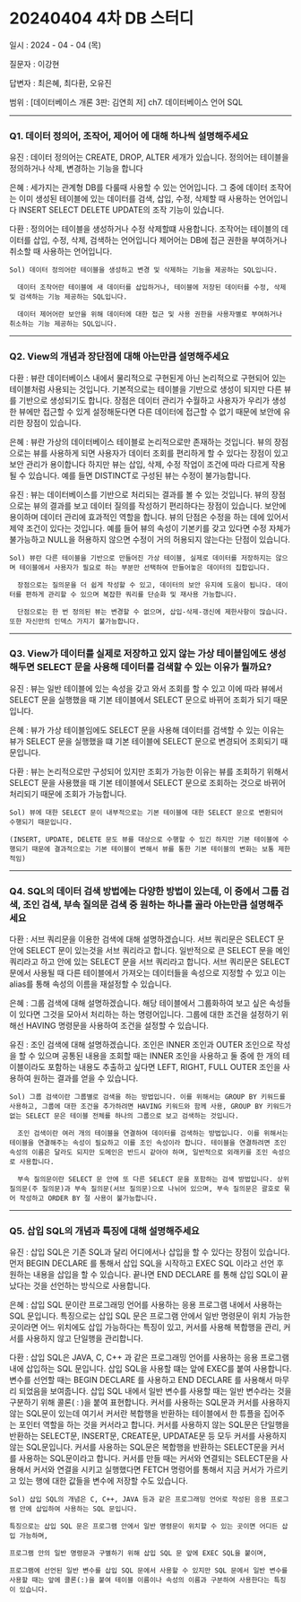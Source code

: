 # 20240404 4차 DB 스터디

일시 : 2024 - 04 - 04 (목)

질문자 : 이강현

답변자 : 최은혜, 최다환, 오유진

범위 : [데이터베이스 개론 3판: 김연희 저]
ch7. 데이터베이스 언어 SQL

<hr>

### Q1. 데이터 정의어, 조작어, 제어어 에 대해 하나씩 설명해주세요

유진 : 데이터 정의어는 CREATE, DROP, ALTER 세개가 있습니다. 정의어는 테이블을 정의하거나 삭제, 변경하는 기능을 합니다

은혜 : 세가지는 관계형 DB를 다룰때 사용할 수 있는 언어입니다. 그 중에 데이터 조작어는 이미 생성된 테이블에 있는 데이터를 검색, 삽입, 수정, 삭제할 때 사용하는 언어입니다 INSERT SELECT DELETE UPDATE의 조작 기능이 있습니다.

다환 : 정의어는 테이블을 생성하거나 수정 삭제할떄 사용합니다. 조작어는 테이블의 데이터를 삽입, 수정, 삭제, 검색하는 언어입니다 제어어는 DB에 접근 권한을 부여하거나 취소할 때 사용하는 언어입니다.

```
Sol) 데이터 정의어란 테이블을 생성하고 변경 및 삭제하는 기능을 제공하는 SQL입니다.

  데이터 조작어란 테이블에 새 데이터를 삽입하거나, 테이블에 저장된 데이터를 수정, 삭제 및 검색하는 기능 제공하는 SQL입니다.
  
  데이터 제어어란 보안을 위해 데이터에 대한 접근 및 사용 권한을 사용자별로 부여하거나 취소하는 기능 제공하는 SQL입니다.
```

<hr>

### Q2. View의 개념과 장단점에 대해 아는만큼 설명해주세요

다환 : 뷰란 데이터베이스 내에서 물리적으로 구현된게 아닌 논리적으로 구현되어 있는 테이블처럼 사용되는 것입니다. 기본적으로는 테이블을 기반으로 생성이 되지만 다른 뷰를 기반으로 생성되기도 합니다. 장점은 데이터 관리가 수월하고 사용자가 우리가 생성한 뷰에만 접근할 수 있게 설정해둔다면 다른 데이터에 접근할 수 없기 때문에 보안에 유리한 장점이 있습니다.

은혜 : 뷰란 가상의 데이터베이스 테이블로 논리적으로만 존재하는 것입니다. 뷰의 장점으로는 뷰를 사용하게 되면 사용자가 데이터 조회를 편리하게 할 수 있다는 장점이 있고 보안 관리가 용이합니다 하지만 뷰는 삽입, 삭제, 수정 작업이 조건에 따라 다르게 작용될 수 있습니다. 예를 들면 DISTINCT로 구성된 뷰는 수정이 불가능합니다.

유진 : 뷰는 데이터베이스를 기반으로 처리되는 결과를 볼 수 있는 것입니다. 뷰의 장점으로는 뷰의 결과를 보고 데이터 질의를 작성하기 편리하다는 장점이 있습니다. 보안에 용이하며 데이터 관리에 효과적인 역할을 합니다. 뷰의 단점은 수정을 하는 데에 있어서 제약 조건이 있다는 것입니다. 예를 들어 뷰의 속성이 기본키를 갖고 있다면 수정 자체가 불가능하고 NULL을 허용하지 않으면 수정이 거의 허용되지 않는다는 단점이 있습니다.

```
Sol) 뷰란 다른 테이블을 기반으로 만들어진 가상 테이블, 실제로 데이터를 저장하지는 않으며 테이블에서 사용자가 필요로 하는 부분만 선택하여 만들어놓은 데이터의 집합입니다.

  장점으로는 질의문을 더 쉽게 작성할 수 있고, 데이터의 보안 유지에 도움이 됩니다. 데이터를 편하게 관리할 수 있으며 복잡한 쿼리를 단순화 및 재사용 가능합니다.

  단점으로는 한 번 정의된 뷰는 변경할 수 없으며, 삽입-삭제-갱신에 제한사항이 많습니다. 또한 자신만의 인덱스 가지기 불가능합니다.
```

<hr>

### Q3. View가 데이터를 실제로 저장하고 있지 않는 가상 테이블임에도 생성해두면 SELECT 문을 사용해 데이터를 검색할 수 있는 이유가 뭘까요?

유진 : 뷰는 일반 테이블에 있는 속성을 갖고 와서 조회를 할 수 있고 이에 따라 뷰에서 SELECT 문을 실행했을 때 기본 테이블에서 SELECT 문으로 바뀌어 조회가 되기 때문입니다.

은혜 : 뷰가 가상 테이블임에도 SELECT 문을 사용해 데이터를 검색할 수 있는 이유는 뷰가 SELECT 문을 실행했을 떄 기본 테이블에 SELECT 문으로 변경되어 조회되기 때문입니다.

다환 : 뷰는 논리적으로만 구성되어 있지만 조회가 가능한 이유는 뷰를 조회하기 위해서 SELECT 문을 사용했을 때 기본 테이블에서 SELECT 문으로 조회하는 것으로 바뀌어 처리되기 때문에 조회가 가능합니다.

```
Sol) 뷰에 대한 SELECT 문이 내부적으로는 기본 테이블에 대한 SELECT 문으로 변환되어 수행되기 때문입니다.

(INSERT, UPDATE, DELETE 문도 뷰를 대상으로 수행할 수 있긴 하지만 기본 테이블에 수행되기 때문에 결과적으로는 기본 테이블이 변해서 뷰를 통한 기본 테이블의 변화는 보통 제한적임)
```

<hr>

### Q4. SQL의 데이터 검색 방법에는 다양한 방법이 있는데, 이 중에서 그룹 검색, 조인 검색, 부속 질의문 검색 중 원하는 하나를 골라 아는만큼 설명해주세요

다환 : 서브 쿼리문을 이용한 검색에 대해 설명하겠습니다. 서브 쿼리문은 SELECT 문 안에 SELECT 문이 있는것을 서브 쿼리라고 합니다. 일반적으로 큰 SELECT 문을 메인 쿼리라고 하고 안에 있는 SELECT 문을 서브 쿼리라고 합니다. 서브 쿼리문은 SELECT문에서 사용될 때 다른 테이블에서 가져오는 데이터들을 속성으로 지정할 수 있고 이는 alias를 통해 속성의 이름을 재설정할 수 있습니다.

은혜 : 그룹 검색에 대해 설명하겠습니다. 해당 테이블에서 그룹화하여 보고 싶은 속성들이 있다면 그것을 모아서 처리하는 하는 명령어입니다. 그룹에 대한 조건을 설정하기 위해선 HAVING 명령문을 사용하여 조건을 설정할 수 있습니다.

유진 : 조인 검색에 대해 설명하겠습니다. 조인은 INNER 조인과 OUTER 조인으로 작성을 할 수 있으며 공통된 내용을 조회할 때는 INNER 조인을 사용하고 둘 중에 한 개의 테이블이라도 포함하는 내용도 추출하고 싶다면 LEFT, RIGHT, FULL OUTER 조인을 사용하여 원하는 결과를 얻을 수 있습니다.

```
Sol) 그룹 검색이란 그룹별로 검색을 하는 방법입니다. 이를 위해서는 GROUP BY 키워드를 사용하고, 그룹에 대한 조건을 추가하려면 HAVING 키워드와 함께 사용, GROUP BY 키워드가 없는 SELECT 문은 테이블 전체를 하나의 그룹으로 보고 검색하는 것입니다.

  조인 검색이란 여러 개의 테이블을 연결하여 데이터를 검색하는 방법입니다. 이를 위해서는 테이블을 연결해주는 속성이 필요하고 이를 조인 속성이라 합니다. 테이블을 연결하려면 조인 속성의 이름은 달라도 되지만 도메인은 반드시 같아야 하며, 일반적으로 외래키를 조인 속성으로 사용합니다.

  부속 질의문이란 SELECT 문 안에 또 다른 SELECT 문을 포함하는 검색 방법입니다. 상위 질의문(주 질의문)과 부속 질의문(서브 질의문)으로 나뉘어 있으며, 부속 질의문은 괄호로 묶어 작성하고 ORDER BY 절 사용이 불가능합니다.
```

<hr>

### Q5. 삽입 SQL의 개념과 특징에 대해 설명해주세요

유진 : 삽입 SQL은 기존 SQL과 달리 어디에서나 삽입을 할 수 있다는 장점이 있습니다. 먼저 BEGIN DECLARE 를 통해서 삽입 SQL을 시작하고 EXEC SQL 이라고 선언 후 원하는 내용을 삽입을 할 수 있습니다. 끝나면 END DECLARE 를 통해 삽입 SQL이 끝났다는 것을 선언하는 방식으로 사용합니다.

은혜 : 삽입 SQL 문이란 프로그래밍 언어를 사용하는 응용 프로그램 내에서 사용하는 SQL 문입니다. 특징으로는 삽입 SQL 문은 프로그램 안에서 일반 명령문이 위치 가능한 곳이라면 어느 위치에도 삽입 가능하다는 특징이 있고, 커서를 사용해 복합행을 관리, 커서를 사용하지 않고 단일행을 관리합니다.

다환 : 삽입 SQL은 JAVA, C, C++ 과 같은 프로그래밍 언어를 사용하는 응용 프로그램 내에 삽입하는 SQL 문입니다. 삽입 SQL을 사용할 떄는 앞에 EXEC를 붙여 사용합니다. 변수를 선언할 때는 BEGIN DECLARE 를 사용하고 END DECLARE 를 사용해서 마무리 되었음을 보여줍니다. 삽입 SQL 내에서 일반 변수를 사용할 때는 일반 변수라는 것을 구분하기 위해 콜론( : )을 붙여 표현합니다. 커서를 사용하는 SQL문과 커서를 사용하지 않는 SQL문이 있는데 여기서 커서란 복합행을 반환하는 테이블에서 한 튜플을 집어주는 포인터 역할을 하는 것을 커서라고 합니다. 커서를 사용하지 않는 SQL문은 단일행을 반환하는 SELECT문, INSERT문, CREATE문, UPDATAE문 등 모두 커서를 사용하지 않는 SQL문입니다. 커서를 사용하는 SQL문은 복합행을 반환하는 SELECT문을 커서를 사용하는 SQL문이라고 합니다. 커서를 만들 때는 커서와 연결되는 SELECT문을 사용해서 커서와 연결을 시키고 실행했다면 FETCH 명령어를 통해서 지금 커서가 가르키고 있는 행에 대한 값들을 변수에 저장할 수도 있습니다.

```
Sol) 삽입 SQL의 개념은 C, C++, JAVA 등과 같은 프로그래밍 언어로 작성된 응용 프로그램 안에 삽입하여 사용하는 SQL 문입니다.

특징으로는 삽입 SQL 문은 프로그램 안에서 일반 명령문이 위치할 수 있는 곳이면 어디든 삽입 가능하며,

프로그램 안의 일반 명령문과 구별하기 위해 삽입 SQL 문 앞에 EXEC SQL을 붙이며,

프로그램에 선언된 일반 변수를 삽입 SQL 문에서 사용할 수 있지만 SQL 문에서 일반 변수를 사용할 때는 앞에 콜론(:)을 붙여 테이블 이름이나 속성의 이름과 구분하여 사용한다는 특징이 있습니다.
```
